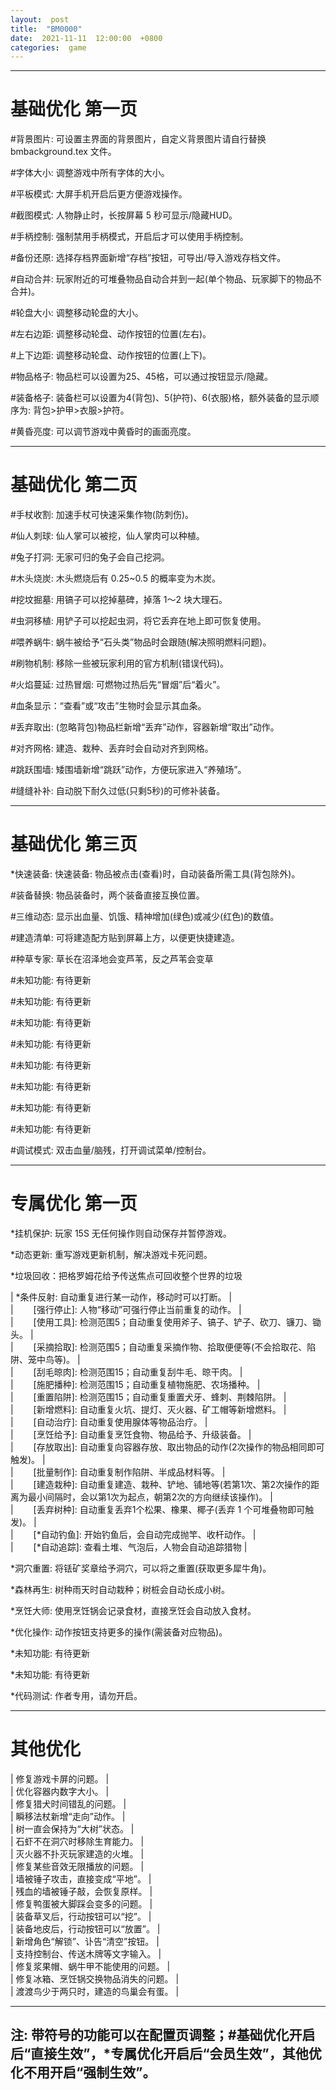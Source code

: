```yaml
---  
layout:  post  
title:  "BM0000"  
date:  2021-11-11  12:00:00  +0800  
categories:  game  
---  
```


  -----

# 基础优化  第一页 
  
  \#背景图片: 可设置主界面的背景图片，自定义背景图片请自行替换  bmbackground.tex  文件。  
  
  \#字体大小: 调整游戏中所有字体的大小。  
  
  \#平板模式: 大屏手机开启后更方便游戏操作。  
  
  \#截图模式: 人物静止时，长按屏幕 5 秒可显示/隐藏HUD。  
  
  \#手柄控制: 强制禁用手柄模式，开启后才可以使用手柄控制。  
  
  \#备份还原: 选择存档界面新增“存档”按钮，可导出/导入游戏存档文件。  
  
  
  
  
  \#自动合并: 玩家附近的可堆叠物品自动合并到一起(单个物品、玩家脚下的物品不合并)。  
  
  \#轮盘大小: 调整移动轮盘的大小。  
  
  \#左右边距: 调整移动轮盘、动作按钮的位置(左右)。  
  
  \#上下边距: 调整移动轮盘、动作按钮的位置(上下)。  
  
  \#物品格子: 物品栏可以设置为25、45格，可以通过按钮显示/隐藏。  
  
  \#装备格子: 装备栏可以设置为4(背包)、5(护符)、6(衣服)格，额外装备的显示顺序为: 背包>护甲>衣服>护符。  
  
  \#黄昏亮度: 可以调节游戏中黄昏时的画面亮度。  
  
  -----
  
# 基础优化  第二页 
  
  \#手杖收割: 加速手杖可快速采集作物(防刺伤)。  
  
  \#仙人刺球: 仙人掌可以被挖，仙人掌肉可以种植。  
  
  \#兔子打洞: 无家可归的兔子会自己挖洞。  
  
  \#木头烧炭: 木头燃烧后有 0.25~0.5 的概率变为木炭。  
  
  \#挖坟掘墓: 用镐子可以挖掉墓碑，掉落  1～2  块大理石。  
  
  \#虫洞移植: 用铲子可以挖起虫洞，将它丢弃在地上即可恢复使用。  
  
  \#喂养蜗牛: 蜗牛被给予“石头类”物品时会跟随(解决照明燃料问题)。  
  
  
  
  \#刷物机制: 移除一些被玩家利用的官方机制(错误代码)。  
  
  \#火焰蔓延: 过热冒烟: 可燃物过热后先“冒烟”后“着火”。  
  
  \#血条显示：“查看”或“攻击”生物时会显示其血条。  
  
  \#丢弃取出: (忽略背包)物品栏新增“丢弃”动作，容器新增“取出”动作。  
  
  \#对齐网格: 建造、栽种、丢弃时会自动对齐到网格。  

  \#跳跃围墙: 矮围墙新增“跳跃”动作，方便玩家进入“养殖场”。  
  
  \#缝缝补补: 自动脱下耐久过低(只剩5秒)的可修补装备。  
  
  -----
  
# 基础优化  第三页 
  
  \*快速装备: 快速装备: 物品被点击(查看)时，自动装备所需工具(背包除外)。  
  
  \#装备替换: 物品装备时，两个装备直接互换位置。  
  
  \#三维动态: 显示出血量、饥饿、精神增加(绿色)或减少(红色)的数值。  
  
  \#建造清单: 可将建造配方贴到屏幕上方，以便更快捷建造。  
  
  \#种草专家: 草长在沼泽地会变芦苇，反之芦苇会变草  
  
  \#未知功能: 有待更新  
  
  \#未知功能: 有待更新  
  
  
  
  \#未知功能: 有待更新
  
  \#未知功能: 有待更新
  
  \#未知功能: 有待更新
  
  \#未知功能: 有待更新
  
  \#未知功能: 有待更新
  
  \#未知功能: 有待更新
  
  \#调试模式: 双击血量/脑残，打开调试菜单/控制台。  
  
  -----
  
# 专属优化  第一页 
  
  \*挂机保护: 玩家 15S 无任何操作则自动保存并暂停游戏。  
  
  \*动态更新: 重写游戏更新机制，解决游戏卡死问题。  
  
  \*垃圾回收：把格罗姆花给予传送焦点可回收整个世界的垃圾
  
|  \*条件反射: 自动重复进行某一动作，移动时可以打断。  |  
|  　　[强行停止]: 人物“移动”可强行停止当前重复的动作。  |  
|  　　[使用工具]: 检测范围5；自动重复使用斧子、镐子、铲子、砍刀、镰刀、锄头。  |  
|  　　[采摘拾取]: 检测范围5；自动重复采摘作物、拾取便便等(不会拾取花、陷阱、笼中鸟等)。  |  
|  　　[刮毛晾肉]: 检测范围15；自动重复刮牛毛、晾干肉。  |  
|  　　[施肥播种]: 检测范围15；自动重复植物施肥、农场播种。  |  
|  　　[重置陷阱]: 检测范围15；自动重复重置犬牙、蜂刺、荆棘陷阱。  |  
|  　　[新增燃料]: 自动重复火坑、提灯、灭火器、矿工帽等新增燃料。  |  
|  　　[自动治疗]: 自动重复使用腺体等物品治疗。  |  
|  　　[烹饪给予]: 自动重复烹饪食物、物品给予、升级装备。  |  
|  　　[存放取出]: 自动重复向容器存放、取出物品的动作(2次操作的物品相同即可触发)。  |  
|  　　[批量制作]: 自动重复制作陷阱、半成品材料等。  |  
|  　　[建造栽种]: 自动重复建造、栽种、铲地、铺地等(若第1次、第2次操作的距离为最小间隔时，会以第1次为起点，朝第2次的方向继续该操作)。  |  
|  　　[丢弃树种]: 自动重复丢弃1个松果、橡果、椰子(丢弃  1  个可堆叠物即可触发)。  |  
|  　　[*自动钓鱼]: 开始钓鱼后，会自动完成抛竿、收杆动作。  |  
|  　　[*自动追踪]: 查看土堆、气泡后，人物会自动追踪猎物  |  
  
  
  
  
  \*洞穴重置: 将铥矿奖章给予洞穴，可以将之重置(获取更多犀牛角)。  
  
  \*森林再生: 树种雨天时自动栽种；树桩会自动长成小树。
  
  \*烹饪大师: 使用烹饪锅会记录食材，直接烹饪会自动放入食材。  
  
  \*优化操作: 动作按钮支持更多的操作(需装备对应物品)。  
  
  \*未知功能: 有待更新
  
  \*未知功能: 有待更新
  
  \*代码测试: 作者专用，请勿开启。  
  
  -----
  
# 其他优化 

|  修复游戏卡屏的问题。  |  
|  优化容器内数字大小。  |  
|  修复猎犬时间错乱的问题。  |  
|  瞬移法杖新增“走向”动作。  |  
|  树一直会保持为“大树”状态。  |  
|  石虾不在洞穴时移除生育能力。  |  
|  灭火器不扑灭玩家建造的火堆。  |  
|  修复某些音效无限播放的问题。  |  
|  墙被锤子攻击，直接变成“平地”。  |  
|  残血的墙被锤子敲，会恢复原样。  |  
|  修复鸭蛋被大脚踩会变多的问题。  |  
|  装备草叉后，行动按钮可以“挖”。  |  
|  装备地皮后，行动按钮可以“放置”。  |  
|  新增角色“解锁”、讣告“清空”按钮。  |  
|  支持控制台、传送木牌等文字输入。  |  
|  修复浆果帽、蜗牛甲不能使用的问题。  |  
|  修复冰箱、烹饪锅交换物品消失的问题。  |  
|  渡渡鸟少于两只时，建造的鸟巢会有蛋。  |  
  
  -----
  
##  注: 带符号的功能可以在配置页调整；\#基础优化开启后“直接生效”，\*专属优化开启后“会员生效”，其他优化不用开启“强制生效”。











